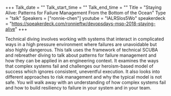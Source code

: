 +++
Talk_date = ""
Talk_start_time = ""
Talk_end_time = ""
Title = "Staying Alive: Patterns for Failure Management From the Bottom of the Ocean"
Type = "talk"
Speakers = ["ronnie-chen"]
youtube = "lALRSlos5Wo"
speakerdeck = "https://speakerdeck.com/ronnieftw/devopsdays-msp-2018-staying-alive"
+++

Technical diving involves working with systems that interact in complicated ways in a high pressure environment where failures are unavoidable but also highly dangerous. This talk uses the framework of technical SCUBA and rebreather diving to talk about patterns for failure management and how they can be applied in an engineering context. It examines the ways that complex systems fail and challenges our heroism-based model of success which ignores consistent, uneventful execution. It also looks into different approaches to risk management and why the typical model is not safe. You will walk away with an understanding of how complex systems fail and how to build resiliency to failure in your system and in your team.
